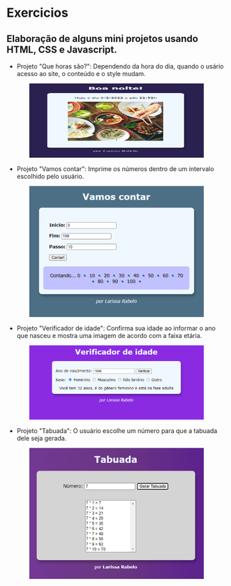 # Exercicios
## Elaboração de alguns mini projetos usando HTML, CSS e Javascript.

  - Projeto "Que horas são?": Dependendo da hora do dia, quando o usário acesso ao site, o conteúdo e o style mudam.

<p align="center">
  <img width="400" height="170" src="https://github.com/laripeanuts/cursoemvideo-exercicios/blob/master/images/quehorassao.png">
</p>

  - Projeto "Vamos contar": Imprime os números dentro de um intervalo escolhido pelo usuário.

<p align="center">
  <img width="400" height="300" src="https://github.com/laripeanuts/cursoemvideo-exercicios/blob/master/images/VamosContar.png">
</p>

  - Projeto "Verificador de idade": Confirma sua idade ao informar o ano que nasceu e mostra uma imagem de acordo com a faixa etária.

<p align="center">
  <img width="400" height="170" src="https://github.com/laripeanuts/cursoemvideo-exercicios/blob/master/images/validadordeidade.png">
</p>

  - Projeto "Tabuada": O usuário escolhe um número para que a tabuada dele seja gerada.

<p align="center">
  <img width="400" height="300" src="https://github.com/laripeanuts/cursoemvideo-exercicios/blob/master/images/tabuada.png">
</p>
